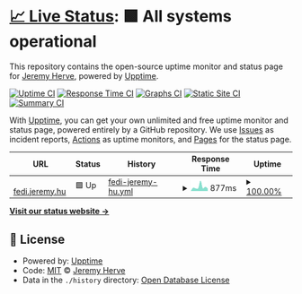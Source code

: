 # [📈 Live Status](https://jeherve.github.io/fedi-checks): <!--live status--> **🟩 All systems operational**

This repository contains the open-source uptime monitor and status page for [Jeremy Herve](https://jeremy.hu), powered by [Upptime](https://github.com/upptime/upptime).

[![Uptime CI](https://github.com/jeherve/fedi-checks/workflows/Uptime%20CI/badge.svg)](https://github.com/jeherve/fedi-checks/actions?query=workflow%3A%22Uptime+CI%22)
[![Response Time CI](https://github.com/jeherve/fedi-checks/workflows/Response%20Time%20CI/badge.svg)](https://github.com/jeherve/fedi-checks/actions?query=workflow%3A%22Response+Time+CI%22)
[![Graphs CI](https://github.com/jeherve/fedi-checks/workflows/Graphs%20CI/badge.svg)](https://github.com/jeherve/fedi-checks/actions?query=workflow%3A%22Graphs+CI%22)
[![Static Site CI](https://github.com/jeherve/fedi-checks/workflows/Static%20Site%20CI/badge.svg)](https://github.com/jeherve/fedi-checks/actions?query=workflow%3A%22Static+Site+CI%22)
[![Summary CI](https://github.com/jeherve/fedi-checks/workflows/Summary%20CI/badge.svg)](https://github.com/jeherve/fedi-checks/actions?query=workflow%3A%22Summary+CI%22)

With [Upptime](https://upptime.js.org), you can get your own unlimited and free uptime monitor and status page, powered entirely by a GitHub repository. We use [Issues](https://github.com/jeherve/fedi-checks/issues) as incident reports, [Actions](https://github.com/jeherve/fedi-checks/actions) as uptime monitors, and [Pages](https://jeherve.github.io/fedi-checks) for the status page.

<!--start: status pages-->
<!-- This summary is generated by Upptime (https://github.com/upptime/upptime) -->
<!-- Do not edit this manually, your changes will be overwritten -->
<!-- prettier-ignore -->
| URL | Status | History | Response Time | Uptime |
| --- | ------ | ------- | ------------- | ------ |
| <img alt="" src="https://icons.duckduckgo.com/ip3/fedi.jeremy.hu.ico" height="13"> [fedi.jeremy.hu](https://fedi.jeremy.hu/@jeremy) | 🟩 Up | [fedi-jeremy-hu.yml](https://github.com/jeherve/fedi-checks/commits/HEAD/history/fedi-jeremy-hu.yml) | <details><summary><img alt="Response time graph" src="./graphs/fedi-jeremy-hu/response-time-week.png" height="20"> 877ms</summary><br><a href="https://jeherve.github.io/fedi-checks/history/fedi-jeremy-hu"><img alt="Response time 757" src="https://img.shields.io/endpoint?url=https%3A%2F%2Fraw.githubusercontent.com%2Fjeherve%2Ffedi-checks%2FHEAD%2Fapi%2Ffedi-jeremy-hu%2Fresponse-time.json"></a><br><a href="https://jeherve.github.io/fedi-checks/history/fedi-jeremy-hu"><img alt="24-hour response time 820" src="https://img.shields.io/endpoint?url=https%3A%2F%2Fraw.githubusercontent.com%2Fjeherve%2Ffedi-checks%2FHEAD%2Fapi%2Ffedi-jeremy-hu%2Fresponse-time-day.json"></a><br><a href="https://jeherve.github.io/fedi-checks/history/fedi-jeremy-hu"><img alt="7-day response time 877" src="https://img.shields.io/endpoint?url=https%3A%2F%2Fraw.githubusercontent.com%2Fjeherve%2Ffedi-checks%2FHEAD%2Fapi%2Ffedi-jeremy-hu%2Fresponse-time-week.json"></a><br><a href="https://jeherve.github.io/fedi-checks/history/fedi-jeremy-hu"><img alt="30-day response time 868" src="https://img.shields.io/endpoint?url=https%3A%2F%2Fraw.githubusercontent.com%2Fjeherve%2Ffedi-checks%2FHEAD%2Fapi%2Ffedi-jeremy-hu%2Fresponse-time-month.json"></a><br><a href="https://jeherve.github.io/fedi-checks/history/fedi-jeremy-hu"><img alt="1-year response time 757" src="https://img.shields.io/endpoint?url=https%3A%2F%2Fraw.githubusercontent.com%2Fjeherve%2Ffedi-checks%2FHEAD%2Fapi%2Ffedi-jeremy-hu%2Fresponse-time-year.json"></a></details> | <details><summary><a href="https://jeherve.github.io/fedi-checks/history/fedi-jeremy-hu">100.00%</a></summary><a href="https://jeherve.github.io/fedi-checks/history/fedi-jeremy-hu"><img alt="All-time uptime 94.99%" src="https://img.shields.io/endpoint?url=https%3A%2F%2Fraw.githubusercontent.com%2Fjeherve%2Ffedi-checks%2FHEAD%2Fapi%2Ffedi-jeremy-hu%2Fuptime.json"></a><br><a href="https://jeherve.github.io/fedi-checks/history/fedi-jeremy-hu"><img alt="24-hour uptime 100.00%" src="https://img.shields.io/endpoint?url=https%3A%2F%2Fraw.githubusercontent.com%2Fjeherve%2Ffedi-checks%2FHEAD%2Fapi%2Ffedi-jeremy-hu%2Fuptime-day.json"></a><br><a href="https://jeherve.github.io/fedi-checks/history/fedi-jeremy-hu"><img alt="7-day uptime 100.00%" src="https://img.shields.io/endpoint?url=https%3A%2F%2Fraw.githubusercontent.com%2Fjeherve%2Ffedi-checks%2FHEAD%2Fapi%2Ffedi-jeremy-hu%2Fuptime-week.json"></a><br><a href="https://jeherve.github.io/fedi-checks/history/fedi-jeremy-hu"><img alt="30-day uptime 100.00%" src="https://img.shields.io/endpoint?url=https%3A%2F%2Fraw.githubusercontent.com%2Fjeherve%2Ffedi-checks%2FHEAD%2Fapi%2Ffedi-jeremy-hu%2Fuptime-month.json"></a><br><a href="https://jeherve.github.io/fedi-checks/history/fedi-jeremy-hu"><img alt="1-year uptime 94.99%" src="https://img.shields.io/endpoint?url=https%3A%2F%2Fraw.githubusercontent.com%2Fjeherve%2Ffedi-checks%2FHEAD%2Fapi%2Ffedi-jeremy-hu%2Fuptime-year.json"></a></details>

<!--end: status pages-->

[**Visit our status website →**](https://jeherve.github.io/fedi-checks)

## 📄 License

- Powered by: [Upptime](https://github.com/upptime/upptime)
- Code: [MIT](./LICENSE) © [Jeremy Herve](https://jeremy.hu)
- Data in the `./history` directory: [Open Database License](https://opendatacommons.org/licenses/odbl/1-0/)
